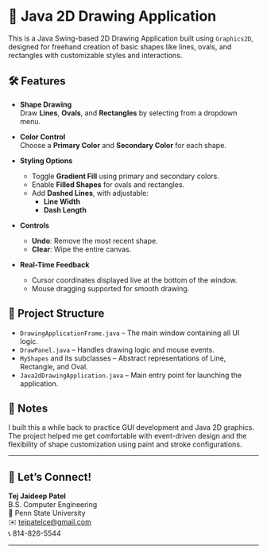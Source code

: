 # 🎨 Java 2D Drawing Application

This is a Java Swing-based 2D Drawing Application built using `Graphics2D`, designed for freehand creation of basic shapes like lines, ovals, and rectangles with customizable styles and interactions.

## 🛠 Features

-   **Shape Drawing**  
    Draw **Lines**, **Ovals**, and **Rectangles** by selecting from a dropdown menu.

-   **Color Control**  
    Choose a **Primary Color** and **Secondary Color** for each shape.

-   **Styling Options**

    -   Toggle **Gradient Fill** using primary and secondary colors.
    -   Enable **Filled Shapes** for ovals and rectangles.
    -   Add **Dashed Lines**, with adjustable:
        -   **Line Width**
        -   **Dash Length**

-   **Controls**

    -   **Undo**: Remove the most recent shape.
    -   **Clear**: Wipe the entire canvas.

-   **Real-Time Feedback**
    -   Cursor coordinates displayed live at the bottom of the window.
    -   Mouse dragging supported for smooth drawing.

## 📁 Project Structure

-   `DrawingApplicationFrame.java` – The main window containing all UI logic.
-   `DrawPanel.java` – Handles drawing logic and mouse events.
-   `MyShapes` and its subclasses – Abstract representations of Line, Rectangle, and Oval.
-   `Java2dDrawingApplication.java` – Main entry point for launching the application.

## 📝 Notes

I built this a while back to practice GUI development and Java 2D graphics. The project helped me get comfortable with event-driven design and the flexibility of shape customization using paint and stroke configurations.

---

## 🧠 Let’s Connect!

**Tej Jaideep Patel**  
B.S. Computer Engineering  
📍 Penn State University  
✉️ tejpatelce@gmail.com  
📞 814-826-5544

---
